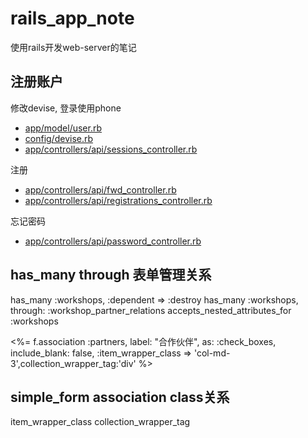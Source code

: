 # rails_app_note
使用rails开发web-server的笔记

## 注册账户
修改devise, 登录使用phone

- [app/model/user.rb](/app/model/user.rb)
- [config/devise.rb](/config/devise.rb)
- [app/controllers/api/sessions_controller.rb](/app/controllers/api/sessions_controller.rb)

注册
- [app/controllers/api/fwd_controller.rb](/app/controllers/api/fwd_controller.rb)
- [app/controllers/api/registrations_controller.rb](/app/controllers/api/registrations_controller.rb)

忘记密码
- [app/controllers/api/password_controller.rb](/app/controllers/api/password_controller.rb)

## has_many through 表单管理关系
  has_many :workshops, :dependent => :destroy
  has_many :workshops, through: :workshop_partner_relations
  accepts_nested_attributes_for :workshops

  <%= f.association :partners, label: "合作伙伴", as: :check_boxes, include_blank: false, :item_wrapper_class => 'col-md-3',collection_wrapper_tag:'div' %>

## simple_form association class关系
item_wrapper_class 
collection_wrapper_tag
